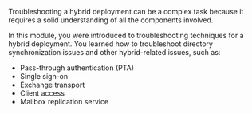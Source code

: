 Troubleshooting a hybrid deployment can be a complex task because it requires a solid understanding of all the components involved.

In this module, you were introduced to troubleshooting techniques for a hybrid deployment. You learned how to troubleshoot directory synchronization issues and other hybrid-related issues, such as:

 -  Pass-through authentication (PTA)
 -  Single sign-on
 -  Exchange transport
 -  Client access
 -  Mailbox replication service
